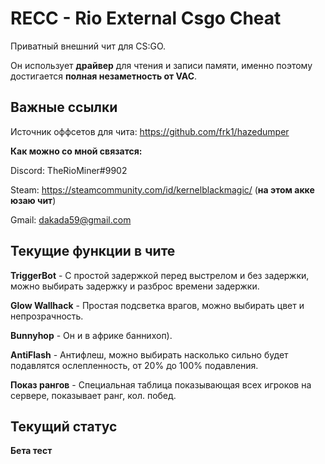 # RECC - Rio External Csgo Cheat

Приватный внешний чит для CS:GO.

Он использует __драйвер__ для чтения и записи памяти, именно поэтому достигается __полная незаметность от VAC__.


## Важные ссылки
Источник оффсетов для чита: https://github.com/frk1/hazedumper


__Как можно со мной связатся:__

Discord: TheRioMiner#9902

Steam: https://steamcommunity.com/id/kernelblackmagic/  (__на этом акке юзаю чит__)

Gmail: dakada59@gmail.com


## Текущие функции в чите
__TriggerBot__ - С простой задержкой перед выстрелом и без задержки, можно выбирать задержку и разброс времени задержки.

__Glow Wallhack__ - Простая подсветка врагов, можно выбирать цвет и непрозрачность.

__Bunnyhop__ - Он и в африке баннихоп).

__AntiFlash__ - Антифлеш, можно выбирать насколько сильно будет подавлятся ослепленность, от 20% до 100% подавления.

__Показ рангов__ - Специальная таблица показывающая всех игроков на сервере, показывает ранг, кол. побед.


## Текущий статус
__Бета тест__

